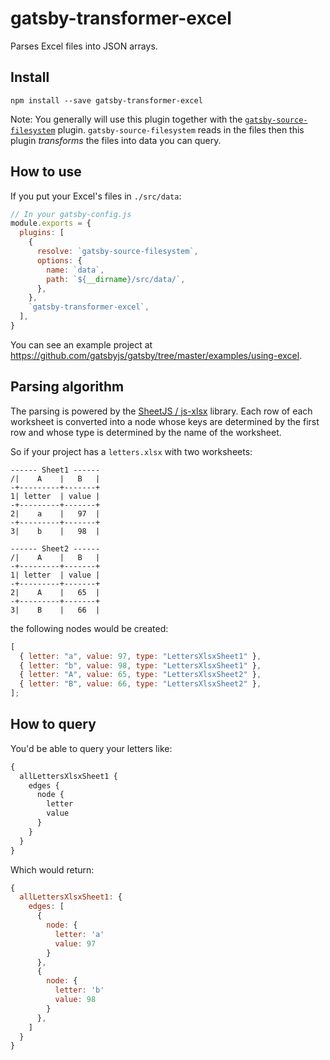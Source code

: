 # gatsby-transformer-excel

Parses Excel files into JSON arrays.

## Install

`npm install --save gatsby-transformer-excel`

Note: You generally will use this plugin together with the [`gatsby-source-filesystem`](/packages/gatsby-source-filesystem/) plugin. `gatsby-source-filesystem` reads in the files then this plugin *transforms* the files into data you can query.

## How to use

If you put your Excel's files in `./src/data`:

```javascript
// In your gatsby-config.js
module.exports = {
  plugins: [ 
    {
      resolve: `gatsby-source-filesystem`,
      options: {
        name: `data`,
        path: `${__dirname}/src/data/`,
      },
    },
    `gatsby-transformer-excel`,
  ],
}
```

You can see an example project at https://github.com/gatsbyjs/gatsby/tree/master/examples/using-excel.

## Parsing algorithm

The parsing is powered by the [SheetJS / js-xlsx](https://git.io/xlsx) library.
Each row of each worksheet is converted into a node whose keys are determined by
the first row and whose type is determined by the name of the worksheet.

So if your project has a `letters.xlsx` with two worksheets:

```
------ Sheet1 ------
/|    A    |   B   |
-+---------+-------+
1| letter  | value |
-+---------+-------+
2|    a    |   97  |
-+---------+-------+
3|    b    |   98  |

------ Sheet2 ------
/|    A    |   B   |
-+---------+-------+
1| letter  | value |
-+---------+-------+
2|    A    |   65  |
-+---------+-------+
3|    B    |   66  |
```

the following nodes would be created:

```javascript
[
  { letter: "a", value: 97, type: "LettersXlsxSheet1" },
  { letter: "b", value: 98, type: "LettersXlsxSheet1" },
  { letter: "A", value: 65, type: "LettersXlsxSheet2" },
  { letter: "B", value: 66, type: "LettersXlsxSheet2" },
];
```

## How to query

You'd be able to query your letters like:

```graphql
{
  allLettersXlsxSheet1 {
    edges {
      node {
        letter
        value
      }
    }
  }
}
```

Which would return:

```javascript
{
  allLettersXlsxSheet1: {
    edges: [
      {
        node: {
          letter: 'a'
          value: 97
        }
      },
      {
        node: {
          letter: 'b'
          value: 98
        }
      },
    ]
  }
}
```
